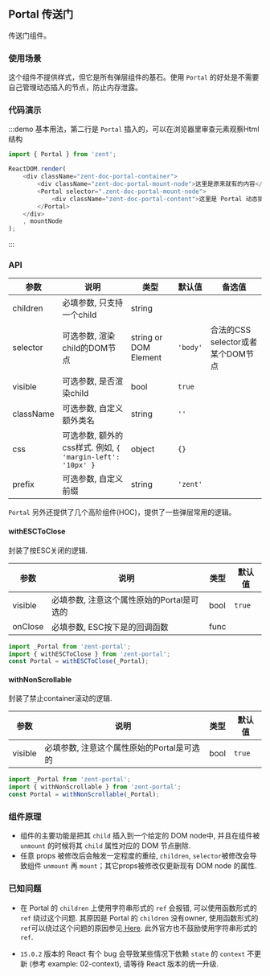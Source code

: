 ## Portal 传送门

传送门组件。

### 使用场景

这个组件不提供样式，但它是所有弹层组件的基石。使用 `Portal` 的好处是不需要自己管理动态插入的节点，防止内存泄露。

### 代码演示

:::demo 基本用法，第二行是 `Portal` 插入的，可以在浏览器里审查元素观察Html结构
```js
import { Portal } from 'zent';

ReactDOM.render(
	<div className="zent-doc-portal-container">
		<div className="zent-doc-portal-mount-node">这里是原来就有的内容</div>
		<Portal selector=".zent-doc-portal-mount-node">
			<div className="zent-doc-portal-content">这里是 Portal 动态插入的内容</div>
		</Portal>
	</div>
	, mountNode
);
```
:::

### API

| 参数        | 说明                | 类型                    | 默认值      | 备选值              |
| --------- | ----------------- | --------------------- | -------- | ------------------------ |
| children  | 必填参数, 只支持一个child        | string         |          |                |
| selector  | 可选参数, 渲染child的DOM节点     | string or DOM Element | `'body'` | 合法的CSS selector或者某个DOM节点 |
| visible   | 可选参数, 是否渲染child    | bool         | `true`   |                |
| className | 可选参数, 自定义额外类名      | string                | `''`     |         |
| css      | 可选参数, 额外的css样式. 例如, `{ 'margin-left': '10px' }` | object  | `{}`     |     |
| prefix    | 可选参数, 自定义前缀        | string       | `'zent'` |     |

`Portal` 另外还提供了几个高阶组件(HOC)，提供了一些弹层常用的逻辑。

#### withESCToClose

封装了按ESC关闭的逻辑.

| 参数      | 说明                        | 类型   | 默认值    |
| ------- | ------------------------- | ---- | ------ |
| visible | 必填参数, 注意这个属性原始的Portal是可选的 | bool | `true` |
| onClose | 必填参数, ESC按下是的回调函数         | func |    |   |

```js
import _Portal from 'zent-portal';
import { withESCToClose } from 'zent-portal';
const Portal = withESCToClose(_Portal);
```

#### withNonScrollable

封装了禁止container滚动的逻辑.

| 参数      | 说明                        | 类型   | 默认值    |
| ------- | ------------------------- | ---- | ------ |
| visible | 必填参数, 注意这个属性原始的Portal是可选的 | bool | `true` |

```js
import _Portal from 'zent-portal';
import { withNonScrollable } from 'zent-portal';
const Portal = withNonScrollable(_Portal);
```

### 组件原理

- 组件的主要功能是把其 `child` 插入到一个给定的 DOM node中, 并且在组件被 `unmount` 的时候将其 `child` 属性对应的 DOM 节点删除.
- 任意 props 被修改后会触发一定程度的重绘, `children`, `selector`被修改会导致组件 `unmount` 再 `mount`；其它props被修改仅更新现有 DOM node 的属性.

### 已知问题

-  在 Portal 的 `children` 上使用字符串形式的 `ref` 会报错, 可以使用函数形式的 `ref` 绕过这个问题. 其原因是 Portal 的 `children` 没有owner, 使用函数形式的`ref`可以绕过这个问题的原因参见[ Here](https://github.com/facebook/react/blob/v15.0.2/src/renderers/shared/reconciler/ReactRef.js#L18). 此外官方也不鼓励使用字符串形式的 `ref`.

-  `15.0.2` 版本的 React 有个 bug 会导致某些情况下依赖 `state` 的 `context` 不更新 (参考 example: 02-context), 请等待 React 版本的统一升级.
